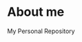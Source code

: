 # About me
My Personal Repository    
<!--

I am a 3rd year student from BITS PILANI pursuing Msc. Mathematics and B.E. CS
My hobbies include watching cricket and playing chess. 
I am also an avid movie/Tv show watcher and a show I would recommend to anyone reading this is Umbrella Academy on Netflix.

I am just starting out on coding (I know its too late now. I am already in my 3rd year but hey its never too late) 
Currently I am focused on learning Python and its various libraries including NumPy and MathPlotLib. 
I am also trying to learn MATLAB though I have no idea how useful it will be :)

Wish Me Luck
                    

<!--


